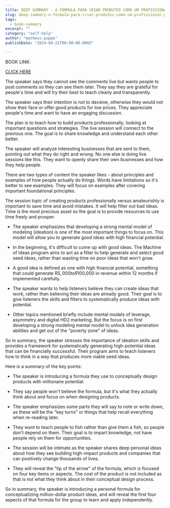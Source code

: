 ```yaml
---
title: DEEP SUMMARY - A FÓRMULA PARA CRIAR PRODUTOS COMO UM PROFISSIONAL - Português (gerada automaticamente)
slug: deep-summary-a-fórmula-para-criar-produtos-como-um-profissional-português-gerada-automaticamente-
tags: 
  - book-summary
excerpt: ""
category: "self-help"
author: "matheus-puppe"
publishDate: "2024-04-21T00:00:00.000Z"

---
```


BOOK LINK:

[CLICK HERE](https://www.amazon.com/gp/search?ie=UTF8&tag=matheuspupp0a-20&linkCode=ur2&linkId=4410b525877ab397377c2b5e60711c1a&camp=1789&creative=9325&index=books&keywords=a-fórmula-para-criar-produtos-como-um-profissional-português-gerada-automaticamente-)




The speaker says they cannot see the comments live but wants people to post comments so they can see them later. They say they are grateful for people's time and will try their best to teach clearly and transparently. 

The speaker says their intention is not to deceive, otherwise they would not show their face or offer good products for low prices. They appreciate people's time and want to have an engaging discussion. 

The plan is to teach how to build products professionally, looking at important questions and strategies. The live session will connect to the previous one. The goal is to share knowledge and understand each other better. 

The speaker will analyze interesting businesses that are sent to them, pointing out what they do right and wrong. No one else is doing live sessions like this. They want to openly share their own businesses and how they help people. 

There are two types of content the speaker likes - about principles and examples of how people actually do things. Words have limitations so it's better to see examples. They will focus on examples after covering important foundational principles. 

The session topic of creating products professionally versus amateurishly is important to save time and avoid mistakes. It will help filter out bad ideas. Time is the most precious asset so the goal is to provide resources to use time freely and prosper.

- The speaker emphasizes that developing a strong mental model of modeling (ideation) is one of the most important things to focus on. This model will allow you to generate good ideas with high financial potential. 

- In the beginning, it's difficult to come up with good ideas. The Machine of Ideas program aims to act as a filter to help generate and select good seed ideas, rather than wasting time on poor ideas that won't grow. 

- A good idea is defined as one with high financial potential, something that could generate R$5,000 to R$100,000 in revenue within 12 months if implemented carefully. 

- The speaker wants to help listeners believe they can create ideas that work, rather than believing their ideas are already good. Their goal is to give listeners the skills and filters to systematically produce ideas with potential. 

- Other topics mentioned briefly include mental models of leverage, asymmetry and digital HD2 marketing. But the focus is on first developing a strong modeling mental model to unlock idea generation abilities and get out of the "poverty zone" of ideas.

So in summary, the speaker stresses the importance of ideation skills and provides a framework for systematically generating high-potential ideas that can be financially successful. Their program aims to teach listeners how to think in a way that produces more viable seed ideas.

 Here is a summary of the key points:

- The speaker is introducing a formula they use to conceptually design products with millionaire potential. 

- They say people won't believe the formula, but it's what they actually think about and focus on when designing products. 

- The speaker emphasizes some parts they will say to note or write down, as these will be the "key turns" or things that help recall everything when re-reading later. 

- They want to teach people to fish rather than give them a fish, so people don't depend on them. Their goal is to impart knowledge, not have people rely on them for opportunities. 

- The session will be intimate as the speaker shares deep personal ideas about how they see building high-impact products and companies that can positively change thousands of lives. 

- They will reveal the "tip of the arrow" of the formula, which is focused on four key items or aspects. The cost of the product is not included as that is not what they think about in their conceptual design process.

So in summary, the speaker is introducing a personal formula for conceptualizing million-dollar product ideas, and will reveal the first four aspects of that formula for the group to learn and apply independently.